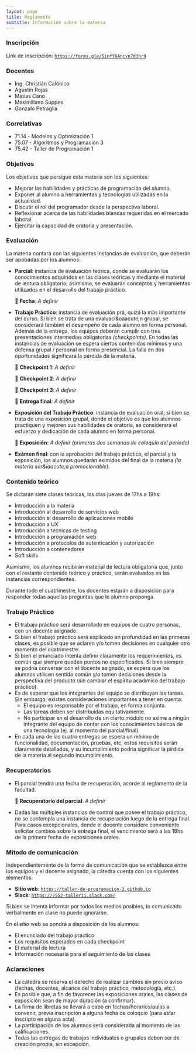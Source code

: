 ```yaml
---
layout: page
title: Reglamento
subtitle: Información sobre la materia
---
```

### Inscripci&oacute;n

Link de inscripci&oacute;n: [`https://forms.gle/SinfY6Ancyn7d3hr9`](https://forms.gle/SinfY6Ancyn7d3hr9)

### Docentes

* Ing. Christián Calónico
* Agustín Rojas
* Matias Cano
* Maximiliano Suppes
* Gonzalo Petraglia

### Correlativas

* 71.14 - Modelos y Optimizaci&oacute;n 1
* 75.07 - Algoritmos y Programaci&oacute;n 3
* 75.42 - Taller de Programaci&oacute;n 1

### Objetivos

Los objetivos que persigue esta materia son los siguientes:

* Mejorar las habilidades y pr&aacute;cticas de programaci&oacute;n del alumno.
* Exponer al alumno a herramientas y tecnolog&iacute;as utilizadas en la actualidad.
* Discutir el rol del programador desde la perspectiva laboral.
* Reflexionar acerca de las habilidades blandas requeridas en el mercado laboral.
* Ejercitar la capacidad de oratoria y presentaci&oacute;n.

### Evaluaci&oacute;n

La materia contar&aacute; con las siguientes instancias de evaluaci&oacute;n, que deber&aacute;n ser apobadas por los alumnos:

* **Parcial**: instancia de evaluaci&oacute;n te&oacute;rica, donde se evaluar&aacute;n los conocimientos adquiridos en las clases te&oacute;ricas y mediante el material de lectura obligatorio; asimismo, se evaluar&aacute;n conceptos y herramientas utilizados en el desarrollo del trabajo pr&aacute;ctico.

  📅 **Fecha**: _A definir_
  
* **Trabajo Pr&aacute;ctico**: instancia de evaluaci&oacute;n pr&aacute;, quiz&aacute; la m&aacute;s importante del curso. Si bien se trata de una evaluaci&oaacute;n grupal, se considerar&aacute; tambi&eacute;n el desempe&ntilde;o de cada alumno en forma personal.
  Adem&aacute;s de la entrega, los equipos deber&aacute;n cumplir con tres presentaciones intermedias obligatorias _(checkpoints)_. En todas las instancias de evaluaci&oacute;n se espera ciertos contenidos m&iacute;nimos y una defensa grupal / personal en forma presencial. La falla en dos oportunidades significar&aacute; la p&eacute;rdida de la materia.
  
  📅 **Checkpoint 1**: _A definir_
  
  📅 **Checkpoint 2**: _A definir_
  
  📅 **Checkpoint 3**: _A definir_
  
  📅 **Entrega final**: _A definir_

* **Exposici&oacute;n del Trabajo Pr&aacute;ctico**: instancia de evaluaci&oacute;n oral; si bien se trata de una exposici&oacute;n grupal, donde el objetivo es que los alumnos practiquen y mejoren sus habilidades de oratoria, se considerar&aacute; el esfuerzo y dedicaci&oacute;n de cada alumno en forma personal.

  📅 **Exposici&oacute;n**: _A definir_ _(primeras dos semanas de coloquio del per&iacute;odo)_
  
* **Ex&aacute;men final**: con la aprobaci&oacute;n del trabajo pr&aacute;ctico, el parcial y la exposici&oacute;n, los alumnos quedar&aacute;n eximidos del final de la materia _(la materia ser&iaacute;a promocionable)_.

### Contenido te&oacute;rico

Se dictar&aacute;n siete clases te&oacute;ricas, los d&iacute;as jueves de 17hs a 19hs:

* Introducción a la materia
* Introducción al desarrollo de servicios web
* Introducción al desarrollo de aplicaciones mobile
* Introducción a UX
* Introducción a técnicas de testing
* Introducción a programación web
* Introducción a protocolos de autenticación y autorización
* Introducción a contenedores
* Soft skills

Asimismo, los alumnos recibir&aacute;n material de lectura obligatoria que, junto con el restante contenido te&oacute;rico y pr&aacute;ctico, ser&aacute;n evaluados en las instancias correspondientes.

Durante todo el cuatrimestre, los docentes estar&aacute;n a disposici&oacute;n para responder todas aquellas preguntas que le alumno proponga.

### Trabajo Pr&aacute;ctico

* El trabajo pr&aacute;ctico ser&aacute; desarrollado en equipos de cuatro personas, con un docente asignado.
* Si bien el trabajo pr&aacute;ctico ser&aacute; explicado en profundidad en las primeras clases, es posible que se aclaren y/o tomen decisiones en cualquier otro momento del cuatrimestre.
* Si bien el enunciado intenta definir claramente los requerimientos, es com&uacute;n que siempre queden puntos no especificados. Si bien siempre se podr&iacute;a conversar con el docente asignado, se espera que los alumnos utilicen sentido com&uacute;n y/o tomen decisiones desde la perspectiva del producto (sin cambiar el esp&iacute;ritu acad&iacute;mico del trabajo pr&aacute;ctico).
* Es de esperar que los integrantes del equipo se distribuyan las tareas. Sin embargo, existen consideraciones importantes a tener en cuenta:
  * El equipo es responsable por el trabajo, en forma conjunta.
  * Las tareas deben ser distribuidas equitativamente.
  * No participar en el desarrollo de un cierto m&oacute;dulo no exime a ning&uacute;n integrante del equipo de contar con los conocimientos b&aacute;sicos de una tecnolog&iacute;a (ej. al momento del parcial/final).
* En cada una de las cuatro entregas se espera un m&iacute;nimo de funcionalidad, documentaci&oacute;n, pruebas, etc; estos requisitos ser&aacute;n claramente detallados, y su incumplimiento podr&iacute;a significar la p&iacute;rdida de la materia al segundo incumplimiento.

### Recuperatorios

* El parcial tendr&aacute; una fecha de recuperaci&oacute;n, acorde al reglamento de la facultad.

  📅 **Recuperatorio del parcial**:  _A definir_
  
* Dadas las m&uacute;ltiples instancias de control que posee el trabajo pr&aacute;ctico, no se contempla una instancia de recuperaci&oacute;n luego de la entrega final. Para casos excepcionales, donde el docente considere conveniente solicitar cambios sobre la entrega final, el vencimiento ser&aacute; a las 18hs de la primera fecha de exposiciones orales.

### M&iacute;todo de comunicaci&oacute;n

Independientemente de la forma de comunicaci&oacute;n que se establezca entre los equipos y el docente asignado, la c&aacute;tedra cuenta con los siguientes elementos:

* **Sitio web**: [`https://taller-de-programacion-2.github.io`](https://taller-de-programacion-2.github.io)
* **Slack**: [`https://7552-tallerii.slack.com/`](https://7552-tallerii.slack.com/)

Si bien se intenta informar por todos los medios posibles, lo comunicado verbalmente en clase no puede ignorarse.

En el sitio web se pondr&aacute; a disposici&oacute;n de los alumnos:

* El enunciado del trabajo pr&aacute;ctico
* Los requisitos esperados en cada checkpoint
* El material de lectura
* Informaci&oacute;n necesaria para el seguimiento de las clases

### Aclaraciones

* La c&aacute;tedra se reserva el derecho de realizar cambios sin previo aviso (fechas, docentes, alcance del trabajo pr&aacute;ctico, metodolog&iacute;a, etc.).
* Es posible que, a fin de favorecer las exposiciones orales, las clases de exposici&oacute;n sean de mayor duraci&oacute;n (a confirmar).
* La firma de libretas se llevar&aacute; a cabo en fechas/horarios/aulas a convenir, previa inscripci&oacute;n a alguna fecha de coloquio (para estar inscripto en alguna acta).
* La participaci&oacute;n de los alumnos ser&aacute; considerada al momento de las calificaciones.
* Todas las entregas de trabajos individuales o grupales deben ser de creaci&oacute;n propia, sin excepci&oacute;n.
